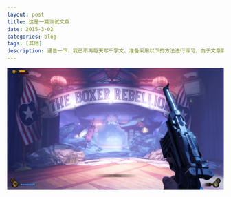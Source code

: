```yaml
---
layout: post
title: 这是一篇测试文章
date: 2015-3-02
categories: blog
tags: [其他]
description: 通告一下，我已不再每天写千字文，准备采用以下的方法进行练习，由于文章篇幅较长，链接较多，建议到简书或博客进行阅读。
---
```


![could not find picture](https://github.com/jy03147937/Notes/blob/master/test.jpg?raw=true)
